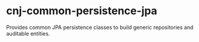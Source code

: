 # cnj-common-persistence-jpa

Provides common JPA persistence classes to build generic repositories and auditable entities.
